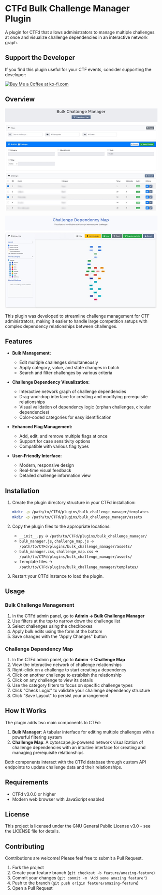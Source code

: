 # CTFd Bulk Challenge Manager Plugin

A plugin for CTFd that allows administrators to manage multiple challenges at once and visualize challenge dependencies in an interactive network graph.

## Support the Developer

If you find this plugin useful for your CTF events, consider supporting the developer:

<a href='https://ko-fi.com/D1D11CYJEY' target='_blank'><img height='36' style='border:0px;height:36px;' src='https://storage.ko-fi.com/cdn/kofi1.png?v=3' border='0' alt='Buy Me a Coffee at ko-fi.com' /></a>

## Overview

![bulk edit](readmeimg/bulk.jpg)

![chall map](readmeimg/map.jpg)

This plugin was developed to streamline challenge management for CTF administrators, making it easier to handle large competition setups with complex dependency relationships between challenges.

## Features

- **Bulk Management:**
  - Edit multiple challenges simultaneously
  - Apply category, value, and state changes in batch
  - Search and filter challenges by various criteria

- **Challenge Dependency Visualization:**
  - Interactive network graph of challenge dependencies
  - Drag-and-drop interface for creating and modifying prerequisite relationships
  - Visual validation of dependency logic (orphan challenges, circular dependencies)
  - Color-coded categories for easy identification

- **Enhanced Flag Management:**
  - Add, edit, and remove multiple flags at once
  - Support for case sensitivity options
  - Compatible with various flag types

- **User-Friendly Interface:**
  - Modern, responsive design
  - Real-time visual feedback
  - Detailed challenge information view

## Installation

1. Create the plugin directory structure in your CTFd installation:
   ```bash
   mkdir -p /path/to/CTFd/plugins/bulk_challenge_manager/templates
   mkdir -p /path/to/CTFd/plugins/bulk_challenge_manager/assets
   ```

2. Copy the plugin files to the appropriate locations:
   - `__init__.py` → `/path/to/CTFd/plugins/bulk_challenge_manager/`
   - `bulk_manager.js`, `challenge_map.js` → `/path/to/CTFd/plugins/bulk_challenge_manager/assets/`
   - `bulk_manager.css`, `challenge_map.css` → `/path/to/CTFd/plugins/bulk_challenge_manager/assets/`
   - Template files → `/path/to/CTFd/plugins/bulk_challenge_manager/templates/`

3. Restart your CTFd instance to load the plugin.

## Usage

### Bulk Challenge Management

1. In the CTFd admin panel, go to **Admin → Bulk Challenge Manager**
2. Use filters at the top to narrow down the challenge list
3. Select challenges using the checkboxes
4. Apply bulk edits using the form at the bottom
5. Save changes with the "Apply Changes" button

### Challenge Dependency Map

1. In the CTFd admin panel, go to **Admin → Challenge Map**
2. View the interactive network of challenge relationships
3. Right-click on a challenge to start creating a dependency
4. Click on another challenge to establish the relationship
5. Click on any challenge to view its details
6. Use the category filters to focus on specific challenge types
7. Click "Check Logic" to validate your challenge dependency structure
8. Click "Save Layout" to persist your arrangement

## How It Works

The plugin adds two main components to CTFd:

1. **Bulk Manager**: A tabular interface for editing multiple challenges with a powerful filtering system
2. **Challenge Map**: A cytoscape.js-powered network visualization of challenge dependencies with an intuitive interface for creating and managing prerequisite relationships

Both components interact with the CTFd database through custom API endpoints to update challenge data and their relationships.

## Requirements

- CTFd v3.0.0 or higher
- Modern web browser with JavaScript enabled

## License

This project is licensed under the GNU General Public License v3.0 - see the LICENSE file for details.

## Contributing

Contributions are welcome! Please feel free to submit a Pull Request.

1. Fork the project
2. Create your feature branch (`git checkout -b feature/amazing-feature`)
3. Commit your changes (`git commit -m 'Add some amazing feature'`)
4. Push to the branch (`git push origin feature/amazing-feature`)
5. Open a Pull Request